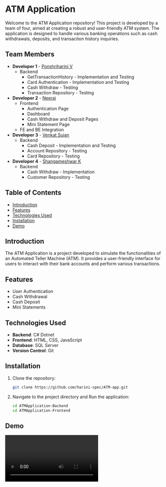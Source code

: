 # ATM Application

Welcome to the ATM Application repository! This project is developed by a team of four, aimed at creating a robust and user-friendly ATM system. The application is designed to handle various banking operations such as cash withdrawals, deposits, and transaction history inquiries.

## Team Members
- **Developer 1** - [Ponshriharini V](https://github.com/harini-spec)
    - Backend
        - GetTransactionHistory - Implementation and Testing
        - Card Authentication - Implementation and Testing
        - Cash Withdraw - Testing
        - Transaction Repository - Testing
- **Developer 2** - [Neeraj](https://github.com/neeraj779)
    - Frontend
        - Authentication Page
        - Dashboard
        - Cash Withdraw and Deposit Pages
        - Mini Statement Page
    - FE and BE Integration
- **Developer 3** - [Venkat Sujan](https://github.com/dvsujan)
    - Backend
        - Cash Deposit - Implementation and Testing
        - Account Repository - Testing 
        - Card Repository - Testing
- **Developer 4** - [Shangameshwar K](https://github.com/Shangamesh2805)
    - Backend 
        - Cash Withdraw - Implementation
        - Customer Repository - Testing

## Table of Contents
- [Introduction](#introduction)
- [Features](#features)
- [Technologies Used](#technologies-used)
- [Installation](#installation)
- [Demo](#demo)

## Introduction
The ATM Application is a project developed to simulate the functionalities of an Automated Teller Machine (ATM). It provides a user-friendly interface for users to interact with their bank accounts and perform various transactions. 

## Features
- User Authentication
- Cash Withdrawal
- Cash Deposit
- Mini Statements

## Technologies Used
- **Backend**: C# Dotnet 
- **Frontend**: HTML, CSS, JavaScript
- **Database**: SQL Server
- **Version Control**: Git

## Installation
1. Clone the repository:
    ```bash
    git clone https://github.com/harini-spec/ATM-app.git
    ```
2. Navigate to the project directory and Run the application:
    ```bash
    cd ATMApplication-Backend
    cd ATMApplication-Frontend
    ```

## Demo
<video controls src="./ATM-Application-Demo-Video.mp4" title="Title"></video>